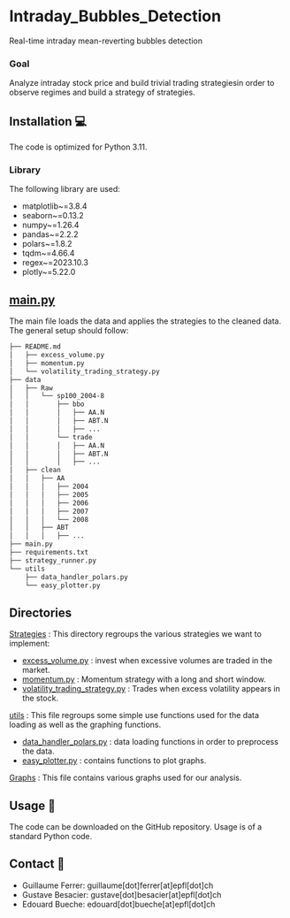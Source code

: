 # Intraday_Bubbles_Detection
Real-time intraday mean-reverting bubbles detection

### Goal
Analyze intraday stock price and build trivial trading strategiesin order to observe regimes and build a strategy of strategies.

## Installation 💻
The code is optimized for Python 3.11.

### Library
The following library are used:
- matplotlib~=3.8.4
- seaborn~=0.13.2
- numpy~=1.26.4
- pandas~=2.2.2
- polars~=1.8.2
- tqdm~=4.66.4
- regex~=2023.10.3
- plotly~=5.22.0

## [main.py](main.py)
The main file loads the data and applies the strategies to the cleaned data.
The general setup should follow:
```bash
├── README.md
│   ├── excess_volume.py
│   ├── momentum.py
│   └── volatility_trading_strategy.py
├── data
│   ├── Raw
│   │   └── sp100_2004-8
│   │       ├── bbo
│   │       │   ├── AA.N
│   │       │   ├── ABT.N
│   │       │   ├── ...
│   │       └── trade
│   │       │   ├── AA.N
│   │       │   ├── ABT.N
│   │       │   ├── ...
│   ├── clean
│   │   ├── AA
│   │   │   ├── 2004
│   │   │   ├── 2005
│   │   │   ├── 2006
│   │   │   ├── 2007
│   │   │   └── 2008
│   │   ├── ABT
│   │   │   ├── ...
├── main.py
├── requirements.txt
├── strategy_runner.py
└── utils
    ├── data_handler_polars.py
    └── easy_plotter.py
```

## Directories
[Strategies](Strategies) :
This directory regroups the various strategies we want to implement:
- [excess_volume.py](Strategies/excess_volume.py) : invest when excessive volumes are traded in the market.
- [momentum.py](Strategies/momentum.py) : Momentum strategy with a long and short window.
- [volatility_trading_strategy.py](Strategies/volatility_trading_strategy.py) : Trades when excess volatility appears in the stock.

[utils](utils) :
This file regroups some simple use functions used for the data loading as well as the graphing functions.
- [data_handler_polars.py](utils/data_handler_polars.py) : data loading functions in order to preprocess the data.
- [easy_plotter.py](utils/easy_plotter.py) : contains functions to plot graphs.

[Graphs](Graphs) :
This file contains various graphs used for our analysis.


## Usage 🫳
The code can be downloaded on the GitHub repository. Usage is of a standard Python code.

## Contact 📒
- Guillaume Ferrer: guillaume[dot]ferrer[at]epfl[dot]ch
- Gustave Besacier: gustave[dot]besacier[at]epfl[dot]ch
- Edouard Bueche: edouard[dot]bueche[at]epfl[dot]ch
